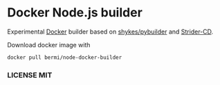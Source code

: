 # Docker Node.js builder

Experimental [Docker](http://www.docker.io/) builder based on [shykes/pybuilder](https://github.com/shykes/pybuilder) and [Strider-CD](https://github.com/Strider-CD/strider/blob/master/dotcloud-builder/builder).

Download docker image with

```bash
docker pull bermi/node-docker-builder
```

### LICENSE MIT